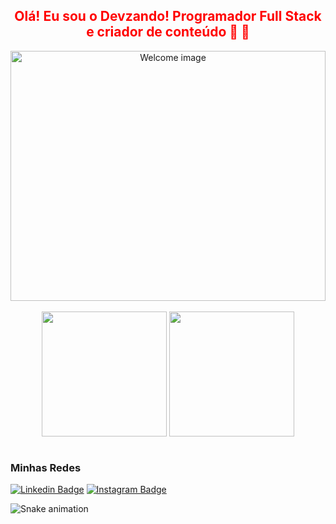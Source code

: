 <h2 align="center" style="color: red"> Olá! Eu sou o Devzando! Programador Full Stack e criador de conteúdo 🎩 👋 </h2>
<div align="center">
  <img alt="Welcome image" src="https://image.myanimelist.net/ui/5LYzTBVoS196gvYvw3zjwAEWerjnu6xo0jpN1Q1-_Ao" width="100%" height="400"/>
</div>  
<br>

<div align="center" style="diplay:flex">
  <img height="200em" align="center" src="https://github-readme-stats.vercel.app/api?username=Devzando&show_icons=true&theme=dracula" />
  <img height="200em" align="center" src="https://github-readme-stats.vercel.app/api/top-langs/?username=Devzando&theme=dracula&layout=compact" />
</div><br>

### Minhas Redes

[![Linkedin Badge](https://img.shields.io/badge/LinkedIn-0077B5?style=for-the-badge&logo=linkedin&logoColor=white)](https://www.linkedin.com/in/gabriel-lira-9a3b07207)
[![Instagram Badge](https://img.shields.io/badge/Instagram-E4405F?style=for-the-badge&logo=instagram&logoColor=white)](https://www.instagram.com/dev.zando/)

![Snake animation](https://github.com/Devzando/Devzando/blob/output/github-contribution-grid-snake.svg) 



